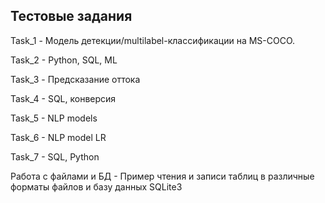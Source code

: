 ## Тестовые задания

Task_1 - Модель детекции/multilabel-классификации на MS-COCO.

Task_2 - Python, SQL, ML

Task_3 - Предсказание оттока

Task_4 -  SQL, конверсия

Task_5 -  NLP models

Task_6 -  NLP model LR

Task_7 - SQL, Python

Работа с файлами и БД - Пример чтения и записи таблиц в различные форматы файлов и базу данных SQLite3
